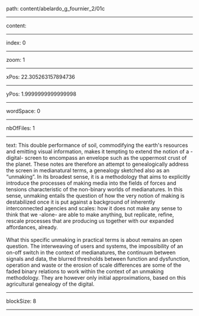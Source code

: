path: content/abelardo_g_fournier_2/01c

----

content: 

----

index: 0

----

zoom: 1

----

xPos: 22.305263157894736

----

yPos: 1.9999999999999998

----

wordSpace: 0

----

nbOfFiles: 1

----

text: This double performance of soil, commodifying the earth's resources and emitting visual information, makes it tempting to extend the notion of a -digital- screen to encompass an envelope such as the uppermost crust of the planet. These notes are therefore an attempt to genealogically address the screen in medianatural terms, a genealogy sketched also as an “unmaking”. In its broadest sense, it is a methodology that aims to explicitly introduce the processes of making media into the fields of forces and tensions characteristic of the non-binary worlds of medianatures. In this sense, unmaking entails the question of how the very notion of making is destabilized once it is put against a background of inherently interconnected agencies and scales: how it does not make any sense to think that we -alone- are able to make anything, but replicate, refine, rescale processes that are producing us together with our expanded affordances, already.  
<br>
What this specific unmaking in practical terms is about remains an open question. The interweaving of users and systems, the impossibility of an on-off switch in the context of medianatures, the continuum between signals and data, the blurred thresholds between function and dysfunction, operation and waste or the erosion of scale differences are some of the faded binary relations to work within the context of an unmaking methodology. They are however only initial approximations, based on this agricultural genealogy of the digital.

----

blockSize: 8

----

